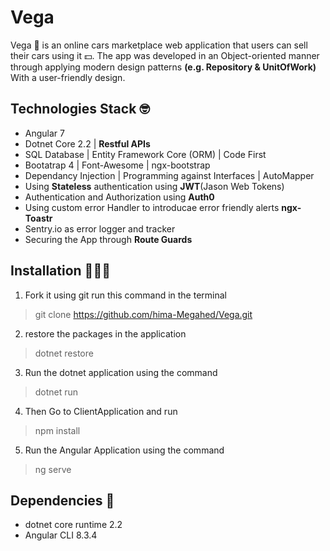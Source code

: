  # Vega
Vega 🚗 is an online cars marketplace web application that users can sell their cars using it 💵. 
The app was developed in an Object-oriented manner through applying modern design patterns **(e.g. Repository & UnitOfWork)** With a user-friendly design. 

## Technologies Stack 🤓
- Angular 7
- Dotnet Core 2.2 | **Restful APIs**
- SQL Database | Entity Framework Core (ORM) | Code First
- Bootatrap 4 | Font-Awesome | ngx-bootstrap
- Dependancy Injection | Programming against Interfaces | AutoMapper
- Using **Stateless** authentication using **JWT**(Jason Web Tokens)
- Authentication and Authorization using **Auth0**
- Using custom error Handler to introducae error friendly alerts **ngx-Toastr**
- Sentry.io as error logger and tracker
- Securing the App through **Route Guards**

## Installation 👨🏼‍💻
1. Fork it using git run this command in the terminal
> git clone https://github.com/hima-Megahed/Vega.git
2. restore the packages in the application
> dotnet restore
3. Run the dotnet application using the command
> dotnet run
4. Then Go to ClientApplication and run
> npm install
5. Run the Angular Application using the command
> ng serve

## Dependencies 📝
- dotnet core runtime 2.2
- Angular CLI 8.3.4
